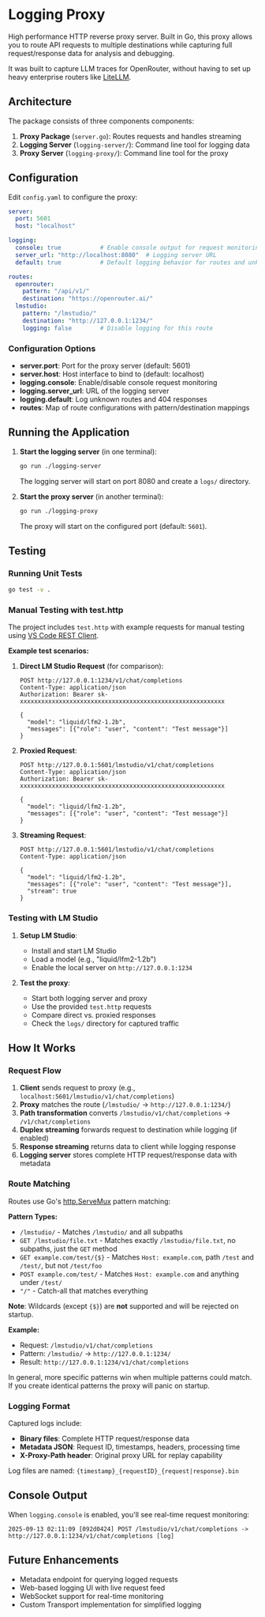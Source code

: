 # Logging Proxy

High performance HTTP reverse proxy server. Built in Go, this proxy allows you to route API requests to multiple destinations while capturing full request/response data for analysis and debugging.

It was built to capture LLM traces for OpenRouter, without having to set up heavy enterprise routers like [LiteLLM](https://github.com/BerriAI/litellm).

## Architecture

The package consists of three components components:

1. **Proxy Package** (`server.go`): Routes requests and handles streaming
2. **Logging Server** (`logging-server/`): Command line tool for logging data
2. **Proxy Server** (`logging-proxy/`): Command line tool for the proxy

## Configuration

Edit `config.yaml` to configure the proxy:

```yaml
server:
  port: 5601
  host: "localhost"

logging:
  console: true           # Enable console output for request monitoring
  server_url: "http://localhost:8080"  # Logging server URL
  default: true           # Default logging behavior for routes and unknown requests

routes:
  openrouter:
    pattern: "/api/v1/"
    destination: "https://openrouter.ai/"
  lmstudio:
    pattern: "/lmstudio/"
    destination: "http://127.0.0.1:1234/"
    logging: false        # Disable logging for this route
```

### Configuration Options

- **server.port**: Port for the proxy server (default: 5601)
- **server.host**: Host interface to bind to (default: localhost)
- **logging.console**: Enable/disable console request monitoring
- **logging.server_url**: URL of the logging server
- **logging.default**: Log unknown routes and 404 responses
- **routes**: Map of route configurations with pattern/destination mappings

## Running the Application

1. **Start the logging server** (in one terminal):
   ```bash
   go run ./logging-server
   ```
   The logging server will start on port 8080 and create a `logs/` directory.

2. **Start the proxy server** (in another terminal):
   ```bash
   go run ./logging-proxy
   ```
   The proxy will start on the configured port (default: `5601`).

## Testing

### Running Unit Tests

```bash
go test -v .
```

### Manual Testing with test.http

The project includes `test.http` with example requests for manual testing using [VS Code REST Client](https://marketplace.visualstudio.com/items?itemName=humao.rest-client).

**Example test scenarios:**

1. **Direct LM Studio Request** (for comparison):
   ```http
   POST http://127.0.0.1:1234/v1/chat/completions
   Content-Type: application/json
   Authorization: Bearer sk-xxxxxxxxxxxxxxxxxxxxxxxxxxxxxxxxxxxxxxxxxxxxxxxxxxxxxxxxxx
   
   {
     "model": "liquid/lfm2-1.2b",
     "messages": [{"role": "user", "content": "Test message"}]
   }
   ```

2. **Proxied Request**:
   ```http
   POST http://127.0.0.1:5601/lmstudio/v1/chat/completions
   Content-Type: application/json
   Authorization: Bearer sk-xxxxxxxxxxxxxxxxxxxxxxxxxxxxxxxxxxxxxxxxxxxxxxxxxxxxxxxxxx
   
   {
     "model": "liquid/lfm2-1.2b",
     "messages": [{"role": "user", "content": "Test message"}]
   }
   ```

3. **Streaming Request**:
   ```http
   POST http://127.0.0.1:5601/lmstudio/v1/chat/completions
   Content-Type: application/json
   
   {
     "model": "liquid/lfm2-1.2b",
     "messages": [{"role": "user", "content": "Test message"}],
     "stream": true
   }
   ```

### Testing with LM Studio

1. **Setup LM Studio**:
   - Install and start LM Studio
   - Load a model (e.g., "liquid/lfm2-1.2b")
   - Enable the local server on `http://127.0.0.1:1234`

2. **Test the proxy**:
   - Start both logging server and proxy
   - Use the provided `test.http` requests
   - Compare direct vs. proxied responses
   - Check the `logs/` directory for captured traffic

## How It Works

### Request Flow

1. **Client** sends request to proxy (e.g., `localhost:5601/lmstudio/v1/chat/completions`)
2. **Proxy** matches the route (`/lmstudio/` → `http://127.0.0.1:1234/`)
3. **Path transformation** converts `/lmstudio/v1/chat/completions` → `/v1/chat/completions`
4. **Duplex streaming** forwards request to destination while logging (if enabled)
5. **Response streaming** returns data to client while logging response
6. **Logging server** stores complete HTTP request/response data with metadata

### Route Matching

Routes use Go's [http.ServeMux](https://pkg.go.dev/net/http#hdr-Patterns-ServeMux) pattern matching:

**Pattern Types:**
- `/lmstudio/` - Matches `/lmstudio/` and all subpaths
- `GET /lmstudio/file.txt` - Matches exactly `/lmstudio/file.txt`, no subpaths, just the `GET` method
- `GET example.com/test/{$}` - Matches `Host: example.com`, path `/test` and `/test/`, but not `/test/foo`
- `POST example.com/test/` - Matches `Host: example.com` and anything under `/test/`
- `"/"` - Catch-all that matches everything

**Note**: Wildcards (except `{$}`) are **not** supported and will be rejected on startup.

**Example:**
- Request: `/lmstudio/v1/chat/completions`
- Pattern: `/lmstudio/` → `http://127.0.0.1:1234/`
- Result: `http://127.0.0.1:1234/v1/chat/completions`

In general, more specific patterns win when multiple patterns could match. If you create identical patterns the proxy will panic on startup.

### Logging Format

Captured logs include:
- **Binary files**: Complete HTTP request/response data
- **Metadata JSON**: Request ID, timestamps, headers, processing time
- **X-Proxy-Path header**: Original proxy URL for replay capability

Log files are named: `{timestamp}_{requestID}_{request|response}.bin`

## Console Output

When `logging.console` is enabled, you'll see real-time request monitoring:

```
2025-09-13 02:11:09 [092d0424] POST /lmstudio/v1/chat/completions -> http://127.0.0.1:1234/v1/chat/completions [log]
```

## Future Enhancements

- Metadata endpoint for querying logged requests
- Web-based logging UI with live request feed
- WebSocket support for real-time monitoring
- Custom Transport implementation for simplified logging
